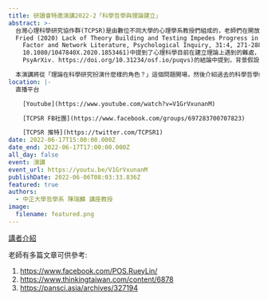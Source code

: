 ```yaml
---
title: 研讀會特邀演講2022-2「科學哲學與理論建立」
abstract: >-
  台灣心理科學研究協作群(TCPSR)是由數位不同大學的心理學系教授們組成的，老師們在開放科學相關議題上有相似的理念，希望可以提高台灣心理學界對於開放科學的關注。拜讀了老師在臉書上分享的科學月刊報導，有關科學「報喜不報憂」趨勢，在近年心理學界也是不少學者提出的議題，並有經典實驗無法重現的危機，TCPSR的老師們面對這樣的問題，希望透過建立平台、講座推廣開放科學的理念和實踐。上一次在TCPSR的老師們讀書會的文本(Eiko   I.
  Fried (2020) Lack of Theory Building and Testing Impedes Progress in The
    Factor and Network Literature, Psychological Inquiry, 31:4, 271-288, DOI:
    10.1080/1047840X.2020.1853461)中提到了心理科學目前在建立理論上遇到的難處，並在參考的文本(Maatman, F. O.   (2021). Psychology’s Theory Crisis, and Why Formal Modelling Cannot Solve It.
    PsyArXiv. https://doi.org/10.31234/osf.io/puqvs)的結論中提到，背景假設的討論須包含不只是理論，還有哲學。經過讀書會的討論，邀請陳瑞老師老師談談如何入門科學哲學，並從科學哲學的角度理解理論的建立。

  本演講將從「理論在科學研究扮演什麼樣的角色？」這個問題開場，然後介紹過去的科學哲學如何探討科學理論的本質和結構（可參看華文哲學百科〈科學理論的結構〉(https://mephilosophy.ccu.edu.tw/entry.php?entry_name=%E7%A7%91%E5%AD%B8%E7%90%86%E8%AB%96%E7%9A%84%E7%B5%90%E6%A7%8B)，再從這裡出發來為「如何建立科學理論」提供科學哲學的觀點。
location: |-
  直播平台  

    [Youtube](https://www.youtube.com/watch?v=V1GrVxunanM)

    [TCPSR FB社團](https://www.facebook.com/groups/697283700707823)

    [TCPSR 推特](https://twitter.com/TCPSR1)
date: 2022-06-17T15:00:00.000Z
date_end: 2022-06-17T17:00:00.000Z
all_day: false
event: 演講
event_url: https://youtu.be/V1GrVxunanM
publishDate: 2022-06-06T08:03:33.836Z
featured: true
authors:
  - 中正大學哲學系 陳瑞麟 講座教授
image:
  filename: featured.png
---
```


[講者介紹](https://deptphi.ccu.edu.tw/zh_tw/Faculty1/Faculty/%E9%99%B3-%E7%91%9E%E9%BA%9F-45575577)

老師有多篇文章可供參考:

1. https://www.facebook.com/POS.RueyLin/
2. https://www.thinkingtaiwan.com/content/6878
3. https://pansci.asia/archives/327194